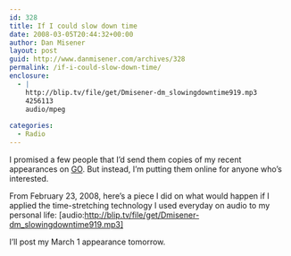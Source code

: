 ```yaml
---
id: 328
title: If I could slow down time
date: 2008-03-05T20:44:32+00:00
author: Dan Misener
layout: post
guid: http://www.danmisener.com/archives/328
permalink: /if-i-could-slow-down-time/
enclosure:
  - |
    http://blip.tv/file/get/Dmisener-dm_slowingdowntime919.mp3
    4256113
    audio/mpeg
    
categories:
  - Radio
---
```

I promised a few people that I&#8217;d send them copies of my recent appearances on [GO](http://www.cbc.ca/go). But instead, I&#8217;m putting them online for anyone who&#8217;s interested.

From February 23, 2008, here&#8217;s a piece I did on what would happen if I applied the time-stretching technology I used everyday on audio to my personal life: [audio:http://blip.tv/file/get/Dmisener-dm_slowingdowntime919.mp3] 

I&#8217;ll post my March 1 appearance tomorrow.